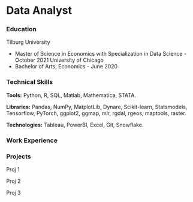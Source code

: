 # Data Analyst

### Education
Tilburg University
- Master of Science in Economics with Specialization in Data Science - October 2021
University of Chicago
- Bachelor of Arts, Economics - June 2020

### Technical Skills
**Tools:** Python, R, SQL, Matlab, Mathematica, STATA.

**Libraries:** Pandas, NumPy, MatplotLib, Dynare, Scikit-learn, Statsmodels, Tensorflow, PyTorch, ggplot2, ggmap, mlr, rgdal, rgeos, maptools, raster.

**Technologies:** Tableau, PowerBI, Excel, Git, Snowflake.

### Work Experience

### Projects
Proj 1

Proj 2

Proj 3
